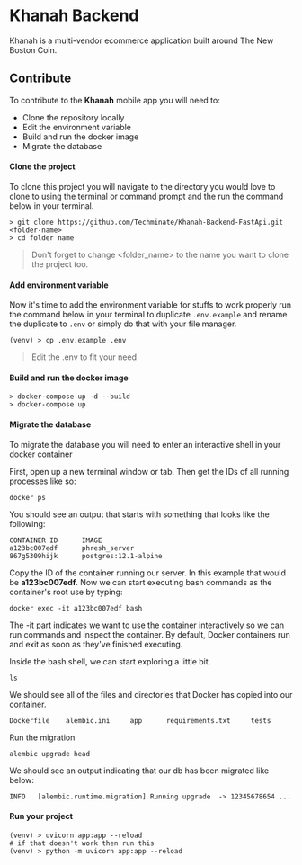 # Khanah Backend
Khanah is a multi-vendor
ecommerce application built around The New Boston Coin.

## Contribute
To contribute to the **Khanah** mobile app you will need to:
- Clone the repository locally
- Edit the environment variable
- Build and run the docker image
- Migrate the database

#### Clone the project
To clone this project you will navigate to
the directory you would love to clone to using the terminal
or command prompt and the run the command below in your terminal.
```shell
> git clone https://github.com/Techminate/Khanah-Backend-FastApi.git <folder-name>
> cd folder name
```
> Don't forget to change <folder_name> to the name you want to
> clone the project too.

#### Add environment variable
Now it's time to add the environment variable for stuffs to work properly
run the command below in your terminal to duplicate `.env.example`
and rename the duplicate to `.env` or simply do that with your file
manager.

```shell
(venv) > cp .env.example .env
```

> Edit the .env to fit your need


#### Build and run the docker image
```shell
> docker-compose up -d --build
> docker-compose up
```

#### Migrate the database
To migrate the database you will need to enter an interactive
shell in your docker container

First, open up a new terminal window or tab.
Then get the IDs of all running processes like so:
```shell
docker ps
```

You should see an output that
starts with something that looks like the following:


```shell
CONTAINER ID      IMAGE
a123bc007edf      phresh_server
867g5309hijk      postgres:12.1-alpine
```

Copy the ID of the container running our server. In this example
that would be **a123bc007edf**. Now we can start
executing bash commands as the container's root use by typing:

```shell
docker exec -it a123bc007edf bash
```

The -it part indicates we want to use the container interactively so
we can run commands and inspect the container. By default,
Docker containers run and exit as soon as they've finished executing.

Inside the bash shell, we can start exploring a little bit.

```shell
ls
```

We should see all of the files and directories that Docker
has copied into our container.

```shell
Dockerfile    alembic.ini     app      requirements.txt     tests
```

Run the migration
```shell
alembic upgrade head
```

We should see an output indicating that our db has been migrated like
below:
```shell
INFO   [alembic.runtime.migration] Running upgrade  -> 12345678654 ...
```


#### Run your project
```shell
(venv) > uvicorn app:app --reload
# if that doesn't work then run this
(venv) > python -m uvicorn app:app --reload
```
